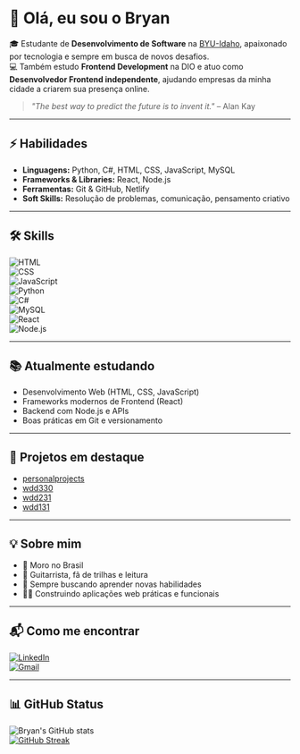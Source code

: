 # 👋 Olá, eu sou o Bryan  

🎓 Estudante de **Desenvolvimento de Software** na [BYU-Idaho](https://www.byui.edu/), apaixonado por tecnologia e sempre em busca de novos desafios.  
💻 Também estudo **Frontend Development** na DIO e atuo como **Desenvolvedor Frontend independente**, ajudando empresas da minha cidade a criarem sua presença online.  

> *"The best way to predict the future is to invent it."* – Alan Kay  

---

## ⚡ Habilidades

- **Linguagens:** Python, C#, HTML, CSS, JavaScript, MySQL  
- **Frameworks & Libraries:** React, Node.js  
- **Ferramentas:** Git & GitHub, Netlify  
- **Soft Skills:** Resolução de problemas, comunicação, pensamento criativo  

---

## 🛠️ Skills

![HTML](https://img.shields.io/badge/HTML5-E34F26?style=for-the-badge&logo=html5&logoColor=white)  
![CSS](https://img.shields.io/badge/CSS3-1572B6?style=for-the-badge&logo=css3&logoColor=white)  
![JavaScript](https://img.shields.io/badge/JavaScript-F7DF1E?style=for-the-badge&logo=javascript&logoColor=black)  
![Python](https://img.shields.io/badge/Python-3776AB?style=for-the-badge&logo=python&logoColor=white)  
![C#](https://img.shields.io/badge/C%23-239120?style=for-the-badge&logo=c-sharp&logoColor=white)  
![MySQL](https://img.shields.io/badge/MySQL-4479A1?style=for-the-badge&logo=mysql&logoColor=white)  
![React](https://img.shields.io/badge/React-20232A?style=for-the-badge&logo=react&logoColor=61DAFB)  
![Node.js](https://img.shields.io/badge/Node.js-43853D?style=for-the-badge&logo=node.js&logoColor=white)  

---

## 📚 Atualmente estudando

- Desenvolvimento Web (HTML, CSS, JavaScript)  
- Frameworks modernos de Frontend (React)  
- Backend com Node.js e APIs  
- Boas práticas em Git e versionamento  

---

## 🚀 Projetos em destaque

- [personalprojects](https://github.com/bryanwessantana/personalprojects)  
- [wdd330](https://github.com/bryanwessantana/wdd330)  
- [wdd231](https://github.com/bryanwessantana/wdd231)  
- [wdd131](https://github.com/bryanwessantana/wdd131)  

---

## 💡 Sobre mim

- 📍 Moro no Brasil  
- 🎸 Guitarrista, fã de trilhas e leitura  
- 🌱 Sempre buscando aprender novas habilidades  
- 👨‍💻 Construindo aplicações web práticas e funcionais  

---

## 📬 Como me encontrar

[![LinkedIn](https://img.shields.io/badge/LinkedIn-0A66C2?style=for-the-badge&logo=linkedin&logoColor=white)](https://www.linkedin.com)  
[![Gmail](https://img.shields.io/badge/Gmail-EA4335?style=for-the-badge&logo=gmail&logoColor=white)](mailto:seuemail@gmail.com)  

---

## 📊 GitHub Status

![Bryan's GitHub stats](https://github-readme-stats.vercel.app/api?username=bryanwessantana&show_icons=true&theme=radical)  
[![GitHub Streak](https://streak-stats.demolab.com?user=bryanwessantana&theme=radical&hide_border=true)](https://git.io/streak-stats)
